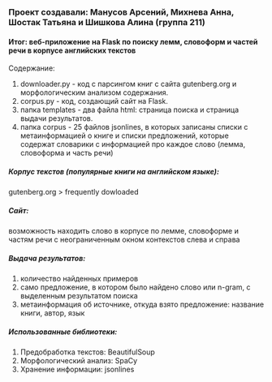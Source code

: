 ### Проект создавали: Манусов Арсений, Михнева Анна, Шостак Татьяна и Шишкова Алина (группа 211)
#### Итог: веб-приложение на Flask по поиску лемм, словоформ и частей речи в корпусе английских текстов
Содержание: <br>
1. downloader.py - код с парсингом книг с сайта gutenberg.org и морфологическим анализом содержания.
2. corpus.py - код, создающий сайт на Flask.
3. папка templates - два файла html: страница поиска и страница выдачи результатов.
4. папка corpus - 25 файлов jsonlines, в которых записаны списки с метаинформацией о книге и списки предложений, которые содержат словарики с информацией про каждое слово (лемма, словоформа и часть речи) <br>
##### Корпус текстов (популярные книги на английском языке): 
gutenberg.org > frequently dowloaded <br>
##### Сайт: 
возможность находить слово в корпусе по лемме, словоформе и частям речи с неограниченным окном контекстов слева и справа <br>
##### Выдача результатов: 
1. количество найденных примеров
2. само предложение, в котором было найдено слово или n-gram, с выделенным результатом поиска
3. метаинформация об источнике, откуда взято предложение: название книги, автор, язык <br>
##### Использованные библиотеки: 
1. Предобработка текстов: BeautifulSoup
2. Морфологический анализ: SpaCy
3. Хранение информации: jsonlines
